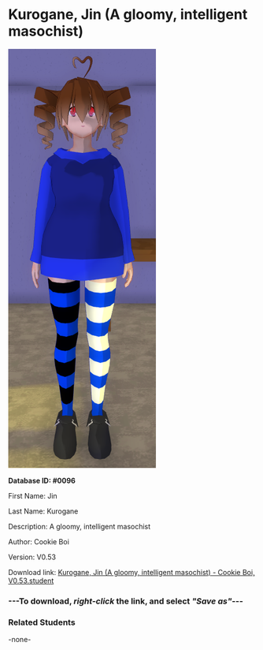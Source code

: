 # Kurogane, Jin (A gloomy, intelligent masochist)

<img src="../../Files/Images/Kurogane, Jin (A gloomy, intelligent masochist).png" title="Kurogane, Jin (A gloomy, intelligent masochist) - Cookie Boi, V0.53">

**Database ID: #0096**

First Name: Jin

Last Name: Kurogane

Description: A gloomy, intelligent masochist

Author: Cookie Boi

Version: V0.53

Download link: <a href="https://raw.githubusercontent.com/Arbiter1223/Daigaku-Gurashi-Custom-Students/master/Files/Student%20Files/Kurogane%2C%20Jin%20(A%20gloomy%2C%20intelligent%20masochist)%20-%20Cookie%20Boi%2C%20V0.53.student">Kurogane, Jin (A gloomy, intelligent masochist) - Cookie Boi, V0.53.student</a>

### ---**To download, _right-click_ the link, and select _"Save as"_**---

### Related Students

-none-
